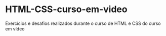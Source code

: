 # HTML-CSS-curso-em-video
Exercícios e desafios realizados durante o curso de HTML e CSS do curso em vídeo

